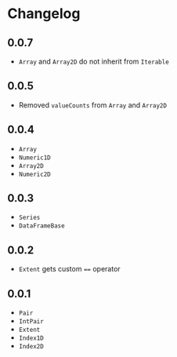 # Changelog

## 0.0.7

+ `Array` and `Array2D` do not inherit from `Iterable`

## 0.0.5

+ Removed `valueCounts` from `Array` and `Array2D`

## 0.0.4

+ `Array`
+ `Numeric1D`
+ `Array2D`
+ `Numeric2D`

## 0.0.3

+ `Series`
+ `DataFrameBase`

## 0.0.2

- `Extent` gets custom `==` operator

## 0.0.1

- `Pair`
- `IntPair`
- `Extent`
- `Index1D`
- `Index2D`

